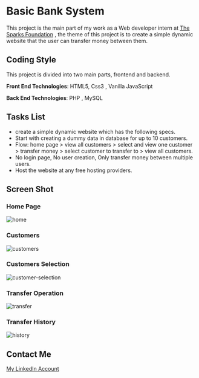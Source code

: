 # Basic Bank System

This project is the main part of my work as a Web developer intern at [The Sparks Foundation](https://www.thesparksfoundationsingapore.org/) , the theme of this project is to create a simple dynamic website that the user can transfer money between them.

## Coding Style

This project is divided into two main parts, frontend and backend.

**Front End Technologies**: HTML5, Css3 , Vanilla JavaScript

**Back End Technologies**: PHP , MySQL

## Tasks List

- create a simple dynamic website which has the following specs.
- Start with creating a dummy data in database for up to 10 customers.
- Flow: home page > view all customers  > select and view one customer > transfer money > select customer to transfer to > view all customers.
- No login page, No user creation, Only transfer money between multiple users.
- Host the website at any free hosting providers. 

## Screen Shot

### Home Page

![home](https://user-images.githubusercontent.com/77099631/207397516-4c81bb35-38fe-4156-9abf-06ab1f648aaa.PNG)

### Customers

![customers](https://user-images.githubusercontent.com/77099631/207397039-7b95a207-de3a-4d9f-b802-607d8a93cbf6.PNG)

### Customers Selection

![customer-selection](https://user-images.githubusercontent.com/77099631/207397239-f010f3c5-2fd4-430b-8f09-8b07ffe8d167.PNG)

### Transfer Operation

![transfer](https://user-images.githubusercontent.com/77099631/207397821-8f89874d-e443-42f9-8614-e15ef8b84391.PNG)

### Transfer History

![history](https://user-images.githubusercontent.com/77099631/207397351-a64e8344-5b3f-4458-a936-9199457535e5.PNG)

## Contact Me 

[My LinkedIn Account](https://www.linkedin.com/in/mohamed-dwedar/)

